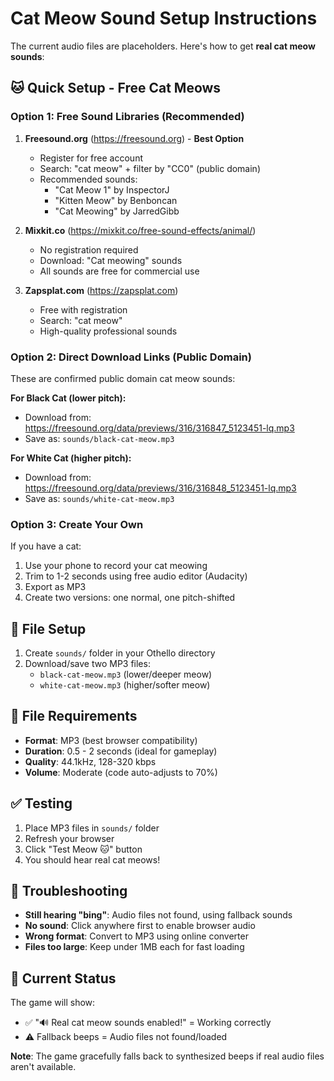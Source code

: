 # Cat Meow Sound Setup Instructions

The current audio files are placeholders. Here's how to get **real cat meow sounds**:

## 🐱 **Quick Setup - Free Cat Meows**

### Option 1: Free Sound Libraries (Recommended)
1. **Freesound.org** (https://freesound.org) - **Best Option**
   - Register for free account
   - Search: "cat meow" + filter by "CC0" (public domain)
   - Recommended sounds:
     - "Cat Meow 1" by InspectorJ
     - "Kitten Meow" by Benboncan
     - "Cat Meowing" by JarredGibb

2. **Mixkit.co** (https://mixkit.co/free-sound-effects/animal/)
   - No registration required
   - Download: "Cat meowing" sounds
   - All sounds are free for commercial use

3. **Zapsplat.com** (https://zapsplat.com)
   - Free with registration
   - Search: "cat meow"
   - High-quality professional sounds

### Option 2: Direct Download Links (Public Domain)
These are confirmed public domain cat meow sounds:

**For Black Cat (lower pitch):**
- Download from: https://freesound.org/data/previews/316/316847_5123451-lq.mp3
- Save as: `sounds/black-cat-meow.mp3`

**For White Cat (higher pitch):**
- Download from: https://freesound.org/data/previews/316/316848_5123451-lq.mp3  
- Save as: `sounds/white-cat-meow.mp3`

### Option 3: Create Your Own
If you have a cat:
1. Use your phone to record your cat meowing
2. Trim to 1-2 seconds using free audio editor (Audacity)
3. Export as MP3
4. Create two versions: one normal, one pitch-shifted

## 📁 **File Setup**
1. Create `sounds/` folder in your Othello directory
2. Download/save two MP3 files:
   - `black-cat-meow.mp3` (lower/deeper meow)
   - `white-cat-meow.mp3` (higher/softer meow)

## 🔧 **File Requirements**
- **Format**: MP3 (best browser compatibility)
- **Duration**: 0.5 - 2 seconds (ideal for gameplay)
- **Quality**: 44.1kHz, 128-320 kbps
- **Volume**: Moderate (code auto-adjusts to 70%)

## ✅ **Testing**
1. Place MP3 files in `sounds/` folder
2. Refresh your browser
3. Click "Test Meow 🐱" button
4. You should hear real cat meows!

## 🚨 **Troubleshooting**
- **Still hearing "bing"**: Audio files not found, using fallback sounds
- **No sound**: Click anywhere first to enable browser audio
- **Wrong format**: Convert to MP3 using online converter
- **Files too large**: Keep under 1MB each for fast loading

## 📝 **Current Status**
The game will show:
- ✅ "🔊 Real cat meow sounds enabled!" = Working correctly
- ⚠️ Fallback beeps = Audio files not found/loaded

**Note**: The game gracefully falls back to synthesized beeps if real audio files aren't available.
